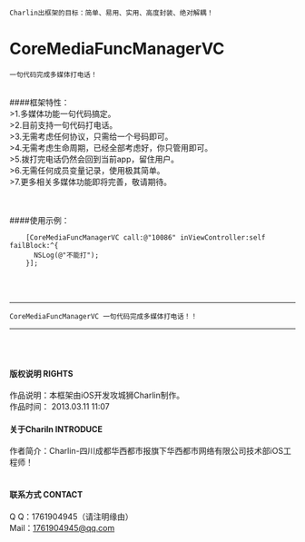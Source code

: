 
    Charlin出框架的目标：简单、易用、实用、高度封装、绝对解耦！

# CoreMediaFuncManagerVC
    一句代码完成多媒体打电话！
<br />
####框架特性：<br />
>1.多媒体功能一句代码搞定。<br />
>2.目前支持一句代码打电话。<br />
>3.无需考虑任何协议，只需给一个号码即可。<br />
>4.无需考虑生命周期，已经全部考虑好，你只管用即可。<br />
>5.拨打完电话仍然会回到当前app，留住用户。<br />
>6.无需任何成员变量记录，使用极其简单。<br />
>7.更多相关多媒体功能即将完善，敬请期待。<br />




<br /><br />
####使用示例：<br />

        [CoreMediaFuncManagerVC call:@"10086" inViewController:self failBlock:^{
          NSLog(@"不能打");
        }];

<br /><br />


-----
    CoreMediaFuncManagerVC 一句代码完成多媒体打电话！！
-----

<br /><br />

#### 版权说明 RIGHTS <br />
作品说明：本框架由iOS开发攻城狮Charlin制作。<br />
作品时间： 2013.03.11 11:07<br />


#### 关于Chariln INTRODUCE <br />
作者简介：Charlin-四川成都华西都市报旗下华西都市网络有限公司技术部iOS工程师！<br /><br />


#### 联系方式 CONTACT <br />
Q    Q：1761904945（请注明缘由）<br />
Mail：1761904945@qq.com<br />
